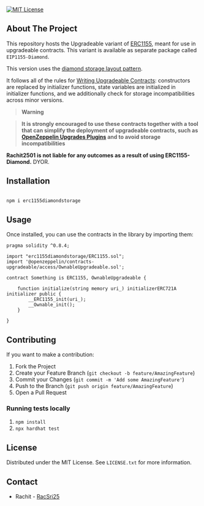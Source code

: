 <!-- [![Docs][docs-shield]][docs-url]
[![NPM][npm-shield]][npm-url]
[![CI][ci-shield]][ci-url]
[![Issues][issues-shield]][issues-url] -->

[![MIT License][license-shield]][license-url]

<!-- OTHER BADGES -->
<!-- [![Contributors][contributors-shield]][contributors-url] -->
<!-- [![Forks][forks-shield]][forks-url] -->
<!-- [![Stargazers][stars-shield]][stars-url] -->

## About The Project

This repository hosts the Upgradeable variant of [ERC1155](https://github.com/OpenZeppelin/openzeppelin-contracts/blob/master/contracts/token/ERC1155/ERC1155.sol), meant for use in upgradeable contracts. This variant is available as separate package called `EIP1155-Diamond`.

This version uses the [diamond storage layout pattern](https://eips.ethereum.org/EIPS/eip-2535).

It follows all of the rules for [Writing Upgradeable Contracts]: constructors are replaced by initializer functions, state variables are initialized in initializer functions, and we additionally check for storage incompatibilities across minor versions.

[writing upgradeable contracts]: https://docs.openzeppelin.com/upgrades-plugins/writing-upgradeable

> **Warning**

<!-- >
> There will be storage incompatibilities across major versions of this package, which makes it unsafe to upgrade a deployed contract from one major version to another, for example from 3.4.0 to 4.0.0.
> -->

> **It is strongly encouraged to use these contracts together with a tool that can simplify the deployment of upgradeable contracts, such as [OpenZeppelin Upgrades Plugins](https://github.com/OpenZeppelin/openzeppelin-upgrades) and to avoid storage incompatibilities**

**Rachit2501 is not liable for any outcomes as a result of using ERC1155-Diamond.** DYOR.

<!-- Docs -->

<!-- Installation -->

## Installation

```sh

npm i erc1155diamondstorage

```

<!-- USAGE EXAMPLES -->

## Usage

Once installed, you can use the contracts in the library by importing them:

```solidity
pragma solidity ^0.8.4;

import "erc1155diamondstorage/ERC1155.sol";
import '@openzeppelin/contracts-upgradeable/access/OwnableUpgradeable.sol';

contract Something is ERC1155, OwnableUpgradeable {

    function initialize(string memory uri_) initializerERC721A initializer public {
        __ERC1155_init(uri_);
        __Ownable_init();
    }

}

```

<!-- CONTRIBUTING -->

## Contributing

If you want to make a contribution:

1. Fork the Project
2. Create your Feature Branch (`git checkout -b feature/AmazingFeature`)
3. Commit your Changes (`git commit -m 'Add some AmazingFeature'`)
4. Push to the Branch (`git push origin feature/AmazingFeature`)
5. Open a Pull Request

### Running tests locally

1. `npm install`
2. `npx hardhat test`

<!-- LICENSE -->

## License

Distributed under the MIT License. See `LICENSE.txt` for more information.

<!-- CONTACT -->

## Contact

- Rachit - [RacSri25](https://twitter.com/RacSri25)

<!-- MARKDOWN LINKS & IMAGES -->

<!-- https://www.markdownguide.org/basic-syntax/#reference-style-links -->

[docs-shield]: https://img.shields.io/badge/docs-%F0%9F%93%84-blue?style=for-the-badge
[docs-url]: https://chiru-labs.github.io/ERC721A/#/upgradeable
[npm-shield]: https://img.shields.io/npm/v/erc721a-upgradeable.svg?style=for-the-badge
[npm-url]: https://www.npmjs.com/package/erc721a-upgradeable
[ci-shield]: https://img.shields.io/github/workflow/status/chiru-labs/ERC721A-Upgradeable/ERC721A%20Upgradeable%20CI?label=build&style=for-the-badge
[ci-url]: https://github.com/chiru-labs/ERC721A-Upgradeable/actions/workflows/run_tests.yml
[issues-shield]: https://img.shields.io/github/issues/chiru-labs/ERC721A-Upgradeable.svg?style=for-the-badge
[issues-url]: https://github.com/chiru-labs/ERC721A-Upgradeable/issues
[license-shield]: https://img.shields.io/badge/License-MIT-green.svg?style=for-the-badge
[license-url]: https://github.com/chiru-labs/ERC721A-Upgradeable/blob/main/LICENSE.txt
